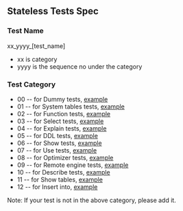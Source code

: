 
## Stateless Tests Spec

### Test Name

xx_yyyy_[test_name]
* xx is category
* yyyy is the sequence no under the category

### Test Category

* 00 -- for Dummy tests, [example](00_0000_dummy_select_1.sql)
* 01 -- for System tables tests, [example](01_0000_system_numbers.sql)
* 02 -- for Function tests, [example](02_0000_function_arithmetic.sql)
* 03 -- for Select tests, [example](03_0000_select_aliases.sql)
* 04 -- for Explain tests, [example](04_0000_explain.sql)
* 05 -- for DDL tests, [example](05_0000_ddl_create_tables.sql)
* 06 -- for Show tests, [example](06_0000_show_queries.sql)
* 07 -- for Use tests, [example](07_0000_use_database.sql)
* 08 -- for Optimizer tests, [example](08_0000_optimizer.sql)
* 09 -- for Remote engine tests, [example](09_0000_remote_create_table.sql)
* 10 -- for Describe tests, [example](10_0000_describe_table.sql)
* 11 -- for Show tables, [example](11_0000_show_tables.sql)
* 12 -- for Insert into, [example](12_0000_insert_into_select.sql)

Note: If your test is not in the above category, please add it.



